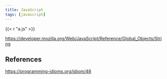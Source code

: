 ```yaml
---
title: JavaScript
tags: [javascript]
---
```


{{< r "a.js" >}}

<https://developer.mozilla.org/Web/JavaScript/Reference/Global_Objects/String>

## References

<https://programming-idioms.org/idiom/48>
